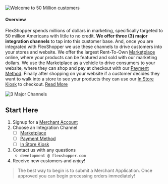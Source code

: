 ![Welcome to 50 Million customers](https://github.com/FlexShopper/docs/blob/master/assets/50-million.png)

#### Overview
FlexShopper spends millions of dollars in marketing, specifically targeted to 50 million Americans with little to no credit.  **We offer three (3) major integration channels** to tap into this customer base.  And, once you are integrated with FlexShopper we use these channels to drive customers into your stores and website.  We offer the largest Rent-To-Own [Marketplace](https://github.com/FlexShopper/FSDOCS/blob/master/Integrations/marketplace.md) online, where your products can be featured and sold with our marketing dollars.  We use the Marketplace as a vehicle to drive consumers to your website, where they can shop and pay at checkout with our [Payment Method](https://github.com/FlexShopper/FSDOCS/blob/master/Integrations/payment-method.md).  Finally after shopping on your website if a customer decides they want to walk into a store to see your products they can use our [In Store Kiosk](url) to checkout.  [Read More](https://github.com/FlexShopper/docs/blob/master/assets/FlexShopper-Overview.pdf)

![3 Major Channels](https://github.com/FlexShopper/docs/blob/master/assets/3-channels.png)

## Start Here
1. Signup for a [Merchant Account](https://github.com/FlexShopper/docs/blob/master/merchant-account.md)
2. Choose an Integration Channel
	- [ ]  [Marketplace](https://github.com/FlexShopper/docs/blob/master/marketplace.md)
	- [ ]  [Payment Method](https://github.com/FlexShopper/docs/blob/master/payment-method.md)
	- [ ]  [In Store Kiosk](url)
3. Contact us with any questions
	- `development @ flexshopper.com`
4. Receive new customers and _enjoy_!

> The best way to begin is to submit a Merchant Application. Once approved you can begin processing orders immediately!






